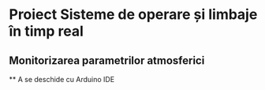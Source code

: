 # Proiect Sisteme de operare și limbaje în timp real
## Monitorizarea parametrilor atmosferici
** A se deschide cu Arduino IDE
